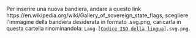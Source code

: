 <p>Per inserire una nuova bandiera, andare a questo link 
https://en.wikipedia.org/wiki/Gallery_of_sovereign_state_flags, 
scegliere l'immagine della bandiera desiderata in formato .svg.png, 
caricarla in questa cartella rinominandola: 
<code>Lang-[<a href="https://en.wikipedia.org/wiki/List_of_ISO_639-2_codes">Codice ISO della lingua</a>].svg.png</code>.
